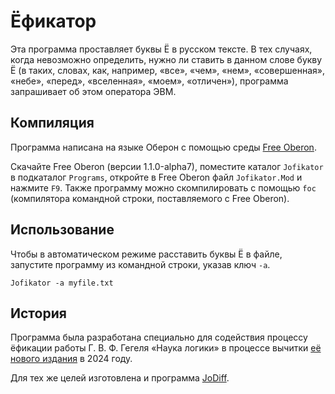 # Ёфикатор

Эта программа проставляет буквы Ё в русском тексте. В тех случаях, когда
невозможно определить, нужно ли ставить в данном слове букву Ё (в таких,
словах, как, например, «все», «чем», «нем», «совершенная», «небе», «перед»,
«вселенная», «моем», «отличен»), программа запрашивает об этом оператора ЭВМ.

## Компиляция

Программа написана на языке Оберон с помощью среды
[Free Oberon](https://free.oberon.org/).

Скачайте Free Oberon (версии 1.1.0-alpha7), поместите каталог `Jofikator` в
подкаталог `Programs`, откройте в Free Oberon файл `Jofikator.Mod` и нажмите
`F9`. Также программу можно скомпилировать с помощью `foc` (компилятора
командной строки, поставляемого с Free Oberon).

## Использование

Чтобы в автоматическом режиме расставить буквы Ё в файле, запустите программу
из командной строки, указав ключ `-a`.

```
Jofikator -a myfile.txt
```

## История

Программа была разработана специально для содействия процессу ёфикации работы
Г. В. Ф. Гегеля «Наука логики» в процессе вычитки
[её нового издания](https://github.com/kekcleader/Hegel) в 2024 году.

Для тех же целей изготовлена и программа
[JoDiff](https://github.com/kekcleader/JoDiff).
